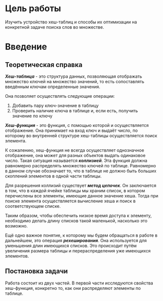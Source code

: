 # Цель работы  

Изучить устройство хеш-таблиц и способы их оптимизации на конкретной задаче поиска слов во множестве.

# Введение

## Теоретическая справка

***Хеш-таблица*** - это структура данных, позволяющая отображать множество ключей на множество значений, то есть сопоставлять введённым ключам определенные значения.

Она позволяет осуществлять следующие операции:
1. Добавить пару ключ-значение в таблицу
2. Проверить наличие ключа в таблице и, если есть, получить значение по ключу

***Хеш-функция*** - это функция, с помощью которой и осуществляется отображение. Она принимает на вход ключ и выдаёт число, по которому во внутренней структуре хеш-таблицы осуществляется поиск элемента.

К сожалению, хеш-функция не всегда осуществляет однозначное отображение, она может для разных объектов выдать одинаковое число. Такая ситуация называется ***коллизией***.
Эта функция должна равномерно распределять множество ключей по таблице. Равномерно в данном случае обозначает то, что в таблице не должно быть больших скоплений элементов в одной части таблицы.

Для разрешения коллизий существует ***метод цепочек***. Он заключается в том, что в каждой ячейке таблицы мы храним список, в котором перечислены все элементы, имеющие данное значение хеша. Тогда при поиске элемента осуществляется вычисление хеша и поиск в соответствующем списке.

Таким образом, чтобы обеспечить низкое время доступа к элементу, необходимо делать длину списков такой маленькой, насколько это возможно.

Ещё одно важное понятие, к которому мы будем обращаться в работе в дальнейшем, это операция ***рехеширования***. Она используется для уменьшения длин имеющихся списков. Это происходит путём увеличения размера таблицы и перераспределения уже имеющихся элементов.

## Постановка задачи

Работа состоит из двух частей. В первой части исследуются свойства хеш-функция, конкретно то, как они распределяют элементы по таблице. 